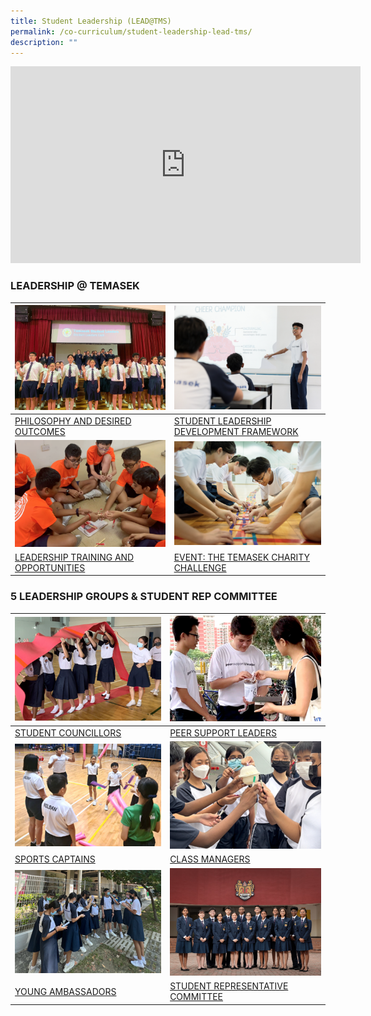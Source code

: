 ```yaml
---
title: Student Leadership (LEAD@TMS)
permalink: /co-curriculum/student-leadership-lead-tms/
description: ""
---
```

<iframe allowfullscreen="" allow="accelerometer; autoplay; clipboard-write; encrypted-media; gyroscope; picture-in-picture; web-share" frameborder="0" title="YouTube video player" src="https://www.youtube.com/embed/IZqSIuhAgVw" height="315" width="560"></iframe>

### LEADERSHIP @ TEMASEK

<table class="tg">
<thead>
  <tr>
    <th class="tg-0lax"><img style="width:500px" src="/images/philosophy%20and%20desired%20outcomes.png"></th>
    <th class="tg-0lax"><img style="width:500px" src="/images/student%20leadership%20framework.png"></th>
  </tr>
</thead>
<tbody>
  <tr>
    <td class="tg-0lax"><a href="/student-leadership/philosophy-and-desired-outcomes/">PHILOSOPHY AND DESIRED OUTCOMES</a>
		</td><td class="tg-0lax"><a href="/student-leadership/student-leadership-development-framework/">STUDENT LEADERSHIP DEVELOPMENT FRAMEWORK</a>
  </td></tr>
  <tr>
    <td class="tg-0lax"><img style="width:500px" src="/images/training%20and%20opportunities.png"></td>
    <td class="tg-0lax"><img style="width:500px" src="/images/temasek%20charity%20challenge.png"></td>
  </tr>
  <tr>
		<td class="tg-0lax"><a href="/student-leadership/leadership-training-and-opportunities/">LEADERSHIP TRAINING AND OPPORTUNITIES</a>
		</td><td class="tg-0lax"><a href="/student-leadership/event-the-temasek-charity-challenge/">EVENT: THE TEMASEK CHARITY CHALLENGE</a>
  </td></tr>
</tbody>
</table>

### 5 LEADERSHIP GROUPS &amp; STUDENT REP COMMITTEE

<table class="tg">
<thead>
  <tr>
    <th class="tg-0lax"><img style="width:500px" src="/images/student%20councillors.png"></th>
    <th class="tg-0lax"><img style="width:500px" src="/images/peer%20support%20leaders.png"></th>
  </tr>
</thead>
<tbody>
  <tr>
    <td class="tg-0lax"><a href="/student-leadership/student-councillors/">STUDENT COUNCILLORS</a>
		</td><td class="tg-0lax"><a href="/student-leadership/peer-support-leaders/">PEER SUPPORT LEADERS</a>
  </td></tr>
  <tr>
    <td class="tg-0lax"><img style="width:500px" src="/images/sports%20captain.png"></td>
    <td class="tg-0lax"><img style="width:500px" src="/images/class%20manager.png"></td>
  </tr>
  <tr>
		<td class="tg-0lax"><a href="/student-leadership/sports-captains/">SPORTS CAPTAINS</a>
		</td><td class="tg-0lax"><a href="/student-leadership/class-managers/">CLASS MANAGERS</a>
  </td></tr>
	<tr>
    <td class="tg-0lax"><img style="width:500px" src="/images/young%20ambassadors.png"></td>
    <td class="tg-0lax"><img style="width:500px" src="/images/student%20representative%20committee.png"></td>
  </tr>
  <tr>
		<td class="tg-0lax"><a href="/student-leadership/young-ambassadors/">YOUNG AMBASSADORS</a>
		</td><td class="tg-0lax"><a href="/student-leadership/student-representative-committee/">STUDENT REPRESENTATIVE COMMITTEE</a>
  </td></tr>
</tbody>
</table>
